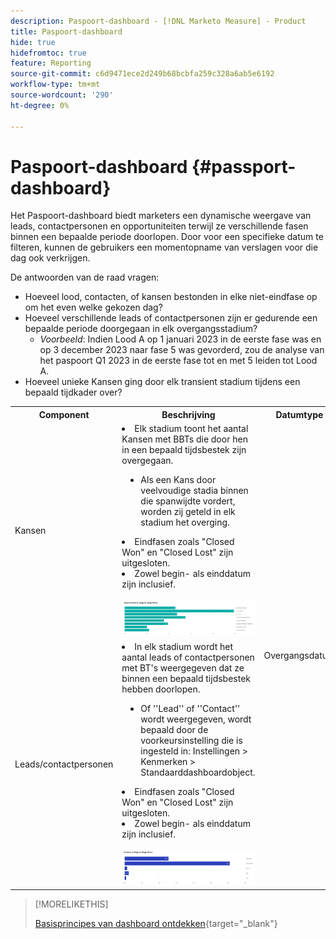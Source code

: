 ```yaml
---
description: Paspoort-dashboard - [!DNL Marketo Measure] - Product
title: Paspoort-dashboard
hide: true
hidefromtoc: true
feature: Reporting
source-git-commit: c6d9471ece2d249b68bcbfa259c328a6ab5e6192
workflow-type: tm+mt
source-wordcount: '290'
ht-degree: 0%

---
```


# Paspoort-dashboard {#passport-dashboard}

Het Paspoort-dashboard biedt marketers een dynamische weergave van leads, contactpersonen en opportuniteiten terwijl ze verschillende fasen binnen een bepaalde periode doorlopen. Door voor een specifieke datum te filteren, kunnen de gebruikers een momentopname van verslagen voor die dag ook verkrijgen.

De antwoorden van de raad vragen:

* Hoeveel lood, contacten, of kansen bestonden in elke niet-eindfase op om het even welke gekozen dag?
* Hoeveel verschillende leads of contactpersonen zijn er gedurende een bepaalde periode doorgegaan in elk overgangsstadium?
   * _Voorbeeld_: Indien Lood A op 1 januari 2023 in de eerste fase was en op 3 december 2023 naar fase 5 was gevorderd, zou de analyse van het paspoort Q1 2023 in de eerste fase tot en met 5 leiden tot Lood A.
* Hoeveel unieke Kansen ging door elk transient stadium tijdens een bepaald tijdkader over?

<table style="table-layout:auto"> 
<tbody>
<tr> 
   <th>Component</th> 
   <th>Beschrijving</th>
   <th>Datumtype</th>
   <th>Velden doorlopen</th>
   <th>Filters</th>
  </tr>
  <tr>
    <td>Kansen</td>
    <td><li>Elk stadium toont het aantal Kansen met BBTs die door hen in een bepaald tijdsbestek zijn overgegaan.</li>
<ul style="padding-left: 30px;"><li>Als een Kans door veelvoudige stadia binnen die spanwijdte vordert, worden zij geteld in elk stadium het overging.</li></ul>
<li>Eindfasen zoals "Closed Won" en "Closed Lost" zijn uitgesloten.</li>
<li>Zowel begin- als einddatum zijn inclusief.</li>
<br/><img src="assets/passport-dashboard-1.png" width="600"></td>
    <td rowspan="2">Overgangsdatum</td>
    <td><li>Opportunity-id</li>
<li>Naam opportunity</li>
<li>Aanmaakdatum</li>
<li>Gesloten datum</li>
<li>Is gesloten (J/N)</li>
<li>Is gewonnen (Y/N)</li>
<li>Huidig werkgebied</li>
<li>Overgang in datum</li>
<li>Verouderingsdatum overgang</li></td>
    <td rowspan="2"><li>Datum</li>
<li>Kanaal</li>
<li>Subkanaal</li>
<li>Campagne</li>
<li>Segmenten</li></td>
  </tr>
  <tr>
    <td>Leads/contactpersonen</td>
    <td><li>In elk stadium wordt het aantal leads of contactpersonen met BT's weergegeven dat ze binnen een bepaald tijdsbestek hebben doorlopen.</li>
<ul style="padding-left: 30px;"><li>Of ''Lead'' of ''Contact'' wordt weergegeven, wordt bepaald door de voorkeursinstelling die is ingesteld in: Instellingen &gt; Kenmerken &gt; Standaarddashboardobject.</li></ul>
<li>Eindfasen zoals "Closed Won" en "Closed Lost" zijn uitgesloten.</li>
<li>Zowel begin- als einddatum zijn inclusief.</li>
<br/><img src="assets/passport-dashboard-2.png" width="600"></td>
    <td><li>Id van lead/contactpersoon</li>
<li>E-mailadres voor lead/contact</li>
<li>Aanmaakdatum</li>
<li>Huidig werkgebied</li>
<li>Overgang in datum</li>
<li>Verouderingsdatum overgang</li></td>
  </tr>
</tbody>
</table>

>[!MORELIKETHIS]
>
>[Basisprincipes van dashboard ontdekken](/help/marketo-measure-discover-ui/dashboards/discover-dashboard-basics.md){target="_blank"}
